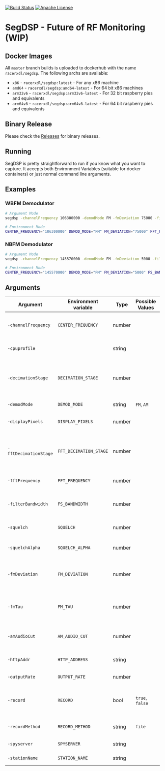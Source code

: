 [![Build Status](https://api.travis-ci.org/racerxdl/segdsp.svg?branch=master)](https://travis-ci.org/racerxdl/segdsp) [![Apache License](https://img.shields.io/badge/license-Apache-blue.svg)](https://tldrlegal.com/license/apache-license-2.0-(apache-2.0))

# SegDSP - Future of RF Monitoring (WIP)


## Docker Images

All `master` branch builds is uploaded to dockerhub with the name `racerxdl/segdsp`. The following archs are available:

- `x86` - `racerxdl/segdsp:latest` - For any x86 machine
- `amd64` - `racerxdl/segdsp:amd64-latest` - For 64 bit x86 machines
- `arm32v6` - `racerxdl/segdsp:arm32v6-latest` - For 32 bit raspberry pies and equivalents
- `arm64v8` - `racerxdl/segdsp:arm64v8-latest` - For 64 bit raspberry pies and equivalents

## Binary Release

Please check the [Releases](https://github.com/racerxdl/segdsp/releases) for binary releases.

## Running

SegDSP is pretty straightforward to run if you know what you want to capture. It accepts both Environment Variables (suitable for docker containers) or just normal command line arguments.

## Examples

### WBFM Demodulator

```bash
# Argument Mode
segdsp -channelFrequency 106300000 -demodMode FM -fmDeviation 75000 -filterBandwidth 120000 -fftFrequency 106300000 -decimationStage 3 -stationName PU2NVX

# Environment Mode
CENTER_FREQUENCY="106300000" DEMOD_MODE="FM" FM_DEVIATION="75000" FFT_FREQUENCY="106300000" FS_BANDWIDTH="120000" DECIMATION_STAGE="3" STATION_NAME="PU2NVX" segdsp
```

### NBFM Demodulator

```bash
# Argument Mode
segdsp -channelFrequency 145570000 -demodMode FM -fmDeviation 5000 -filterBandwidth 15000 -fftFrequency 145570000 -decimationStage 5 -stationName PU2NVX

# Environment Mode
CENTER_FREQUENCY="145570000" DEMOD_MODE="FM" FM_DEVIATION="5000" FS_BANDWIDTH="15000" FFT_FREQUENCY="145570000" DECIMATION_STAGE="5" STATION_NAME="PU2NVX" segdsp
```

## Arguments

| Argument              | Environment variable    | Type   | Possible Values  | Description                                                       | Default Value   |
|-----------------------|-------------------------|--------|------------------|-------------------------------------------------------------------|-----------------|
| `-channelFrequency`   | `CENTER_FREQUENCY`      | number |                  | Channel (IQ) Center Frequency in Hz                               | 106300000       |
| `-cpuprofile`         |                         | string |                  | Write cpu profile to specified file                               |                 |
| `-decimationStage`    | `DECIMATION_STAGE`      | number |                  | Channel (IQ) Decimation Stage (The actual decimation will be 2^d) | 3               |
| `-demodMode`          | `DEMOD_MODE`            | string | `FM`, `AM`       | Demodulator Mode: [FM]                                            | FM              |
| `-displayPixels`      | `DISPLAY_PIXELS`        | number |                  | Width in pixels of the FFT                                        | 512             |
| `-fftDecimationStage` | `FFT_DECIMATION_STAGE`  | number |                  | FFT Decimation Stage (The actual decimation will be 2^d)          | 0               |
| `-fftFrequency`       | `FFT_FREQUENCY`         | number |                  | FFT Center Frequency in Hz                                        | 106300000       |
| `-filterBandwidth`    | `FS_BANDWIDTH`          | number |                  | First Stage Filter Bandwidth in Hert                              | 120000          |
| `-squelch`            | `SQUELCH`               | number |                  | Demodulator Squelch in dB                                         | -72             |
| `-squelchAlpha`       | `SQUELCH_ALPHA`         | number |                  | Demodulator Squelch Filter Alpha                                  | 0.001           |
| `-fmDeviation`        | `FM_DEVIATION`          | number |                  | FM Demodulator Max Deviation in Hertz                             | 75000           |
| `-fmTau`              | `FM_TAU`                | number |                  | FM Demodulator Tau in seconds (0 to disable)                      | 0.0000075       |
| `-amAudioCut`         | `AM_AUDIO_CUT`          | number |                  | AM Demodulator Audio Low Pass Cut                                 | 5000            |
| `-httpAddr`           | `HTTP_ADDRESS`          | string |                  | HTTP Service Address                                              | localhost:8080  |
| `-outputRate`         | `OUTPUT_RATE`           | number |                  | Output Rate in Hz                                                 | 48000           |
| `-record`             | `RECORD`                |  bool  | `true`, `false`  | If it should record output when not squelched                     | false           |
| `-recordMethod`       | `RECORD_METHOD`         | string | `file`           | Method to use when recording                                      | file            |
| `-spyserver`          | `SPYSERVER`             | string |                  | SpyServer Address                                                 | localhost:5555  |
| `-stationName`        | `STATION_NAME`          | string |                  | Name of the Station                                               | SegDSP          |

